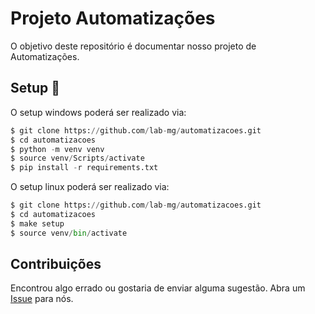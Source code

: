 Projeto Automatizações
===

O objetivo deste repositório é documentar nosso projeto de Automatizações.

## Setup :open_book:

O setup windows poderá ser realizado via:

```Python
$ git clone https://github.com/lab-mg/automatizacoes.git
$ cd automatizacoes
$ python -m venv venv
$ source venv/Scripts/activate
$ pip install -r requirements.txt
```

O setup linux poderá ser realizado via:

```Python
$ git clone https://github.com/lab-mg/automatizacoes.git
$ cd automatizacoes
$ make setup
$ source venv/bin/activate
```

## Contribuições

Encontrou algo errado ou gostaria de enviar alguma sugestão.
Abra um [Issue](https://github.com/lab-mg/automatizacoes/issues) para nós.
